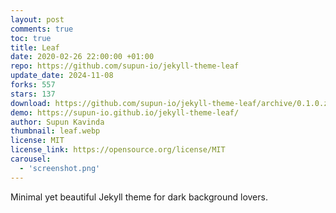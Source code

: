 ```yaml
---
layout: post
comments: true
toc: true
title: Leaf
date: 2020-02-26 22:00:00 +01:00
repo: https://github.com/supun-io/jekyll-theme-leaf
update_date: 2024-11-08
forks: 557
stars: 137
download: https://github.com/supun-io/jekyll-theme-leaf/archive/0.1.0.zip
demo: https://supun-io.github.io/jekyll-theme-leaf/
author: Supun Kavinda
thumbnail: leaf.webp
license: MIT
license_link: https://opensource.org/license/MIT
carousel:
  - 'screenshot.png'
---
```


Minimal yet beautiful Jekyll theme for dark background lovers.

